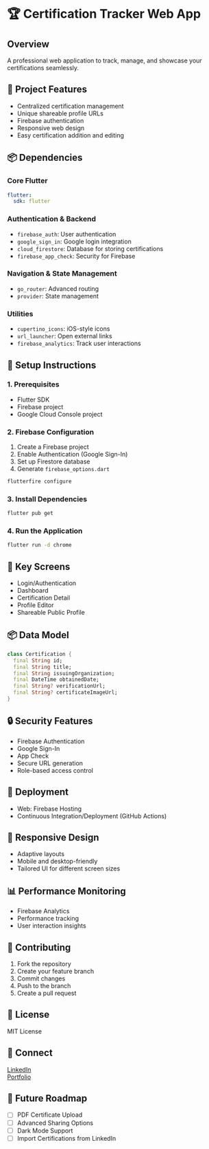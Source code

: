 # 🏆 Certification Tracker Web App

## Overview
A professional web application to track, manage, and showcase your certifications seamlessly.

## 🚀 Project Features
- Centralized certification management
- Unique shareable profile URLs
- Firebase authentication
- Responsive web design
- Easy certification addition and editing

## 📦 Dependencies

### Core Flutter
```yaml
flutter:
  sdk: flutter
```

### Authentication & Backend
- `firebase_auth`: User authentication
- `google_sign_in`: Google login integration
- `cloud_firestore`: Database for storing certifications
- `firebase_app_check`: Security for Firebase

### Navigation & State Management
- `go_router`: Advanced routing
- `provider`: State management

### Utilities
- `cupertino_icons`: iOS-style icons
- `url_launcher`: Open external links
- `firebase_analytics`: Track user interactions

## 🔧 Setup Instructions

### 1. Prerequisites
- Flutter SDK
- Firebase project
- Google Cloud Console project

### 2. Firebase Configuration
1. Create a Firebase project
2. Enable Authentication (Google Sign-In)
3. Set up Firestore database
4. Generate `firebase_options.dart`

```bash
flutterfire configure
```

### 3. Install Dependencies
```bash
flutter pub get
```

### 4. Run the Application
```bash
flutter run -d chrome
```

## 🌟 Key Screens
- Login/Authentication
- Dashboard
- Certification Detail
- Profile Editor
- Shareable Public Profile

## 📦 Data Model
```dart
class Certification {
  final String id;
  final String title;
  final String issuingOrganization;
  final DateTime obtainedDate;
  final String? verificationUrl;
  final String? certificateImageUrl;
}
```

## 🔒 Security Features
- Firebase Authentication
- Google Sign-In
- App Check
- Secure URL generation
- Role-based access control

## 🚀 Deployment
- Web: Firebase Hosting
- Continuous Integration/Deployment (GitHub Actions)

## 📱 Responsive Design
- Adaptive layouts
- Mobile and desktop-friendly
- Tailored UI for different screen sizes

## 📊 Performance Monitoring
- Firebase Analytics
- Performance tracking
- User interaction insights

## 🤝 Contributing
1. Fork the repository
2. Create your feature branch
3. Commit changes
4. Push to the branch
5. Create a pull request

## 📄 License
MIT License

## 🔗 Connect
[LinkedIn](https://www.linkedin.com/in/amarjeet-patidar-688b6a141/)  
[Portfolio](https://amarjeetpatidar.web.app/)


## 🚀 Future Roadmap
- [ ] PDF Certificate Upload
- [ ] Advanced Sharing Options
- [ ] Dark Mode Support
- [ ] Import Certifications from LinkedIn

